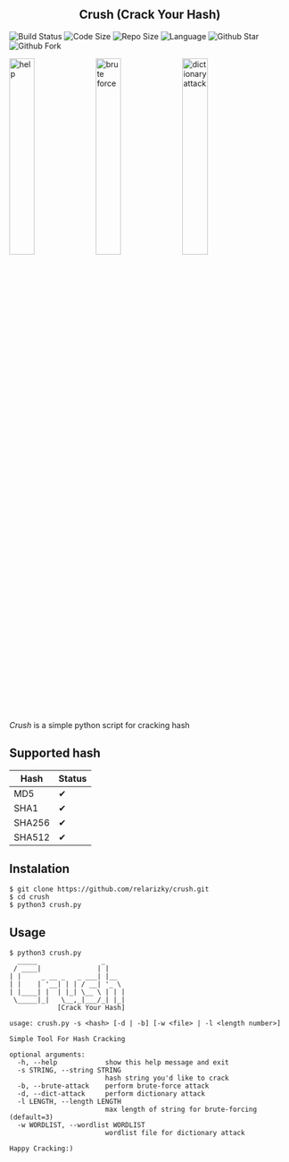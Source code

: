 <h2 align="center"> Crush (Crack Your Hash) </h2>

![Build Status](https://travis-ci.com/relarizky/crush.svg?branch=main)
![Code Size](https://img.shields.io/github/languages/code-size/relarizky/crush?color=brightgreen)
![Repo Size](https://img.shields.io/github/repo-size/relarizky/crush?color=brightgreen)
![Language](https://img.shields.io/github/languages/top/relarizky/crush?color=brightgreen)
![Github Star](https://img.shields.io/github/stars/relarizky/crush?style=social)
![Github Fork](https://img.shields.io/github/forks/relarizky/crush?style=social)

<img src="https://raw.githubusercontent.com/relarizky/crush/main/screenshot/help.png" height=30% width=30% alt="help"> <img src="https://raw.githubusercontent.com/relarizky/crush/main/screenshot/brute.png" height=30% width=30% alt="brute force"> <img src="https://raw.githubusercontent.com/relarizky/crush/main/screenshot/dict.png" height=30% width=30% alt="dictionary attack">

<i>Crush</i> is a simple python script for cracking hash

## Supported hash
|Hash|Status|
|----|------|
|MD5|✔|
|SHA1|✔|
|SHA256|✔|
|SHA512|✔|

## Instalation

```
$ git clone https://github.com/relarizky/crush.git
$ cd crush
$ python3 crush.py
```

## Usage

```
$ python3 crush.py
  _____                _
 / ____|              | |
| |     _ __ _   _ ___| |__
| |    | '__| | | / __| '_ \
| |____| |  | |_| \__ \ | | |
 \_____|_|   \__,_|___/_| |_|
            [Crack Your Hash]

usage: crush.py -s <hash> [-d | -b] [-w <file> | -l <length number>]

Simple Tool For Hash Cracking

optional arguments:
  -h, --help            show this help message and exit
  -s STRING, --string STRING
                        hash string you'd like to crack
  -b, --brute-attack    perform brute-force attack
  -d, --dict-attack     perform dictionary attack
  -l LENGTH, --length LENGTH
                        max length of string for brute-forcing (default=3)
  -w WORDLIST, --wordlist WORDLIST
                        wordlist file for dictionary attack

Happy Cracking:)
```
